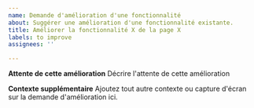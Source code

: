 ```yaml
---
name: Demande d'amélioration d'une fonctionnalité
about: Suggérer une amélioration d'une fonctionnalité existante.
title: Améliorer la fonctionnalité X de la page X
labels: to improve
assignees: ''

---
```


**Attente de cette amélioration**
Décrire l'attente de cette amélioration

**Contexte supplémentaire**
Ajoutez tout autre contexte ou capture d'écran sur la demande d'amélioration ici.

<!-- N'oubliez pas renseigner le projet qui concerne cette nouvelle fonctionnalité -->
